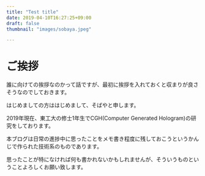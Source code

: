 ```yaml
---
title: "Test title"
date: 2019-04-10T16:27:25+09:00
draft: false
thumbnail: "images/sobaya.jpeg"

---
```


# ご挨拶
誰に向けての挨拶なのかって話ですが、最初に挨拶を入れておくと収まりが良さそうなのでしておきます。

はじめましての方ははじめまして、そばやと申します。

2019年現在、東工大の修士1年生でCGH(Computer Generated Hologram)の研究をしております。

本ブログは日常の進捗中に思ったことをメモ書き程度に残しておこうというかんじで作られた技術系のものであります。

思ったことが特になければ何も書かれないかもしれませんが、そういうものということよろしくお願い致します。

